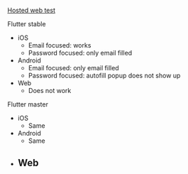 [Hosted web test](https://rexios80.github.io/flutter_autofill_test/)

Flutter stable
- iOS
  - Email focused: works
  - Password focused: only email filled
- Android
  - Email focused: only email filled
  - Password focused: autofill popup does not show up
- Web
  - Does not work

Flutter master
- iOS
  - Same
- Android
  - Same
- Web
  - 